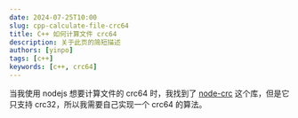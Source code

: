 ```yaml
---
date: 2024-07-25T10:00
slug: cpp-calculate-file-crc64
title: C++ 如何计算文件 crc64
description: 关于此页的简短描述
authors: [yinpo]
tags: [c++]
keywords: [c++, crc64]
---
```


当我使用 nodejs 想要计算文件的 crc64 时，我找到了 [node-crc](https://www.npmjs.com/package/crc) 这个库，但是它只支持 crc32，所以我需要自己实现一个 crc64 的算法。

<!--truncate-->
